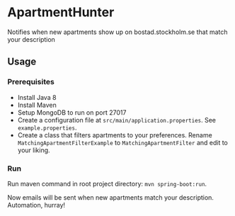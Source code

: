 # ApartmentHunter

Notifies when new apartments show up on bostad.stockholm.se that match your description

## Usage

### Prerequisites

* Install Java 8
* Install Maven
* Setup MongoDB to run on port 27017
* Create a configuration file at `src/main/application.properties`. See `example.properties`.
* Create a class that filters apartments to your preferences. Rename `MatchingApartmentFilterExample` to `MatchingApartmentFilter` and edit to your liking.

### Run

Run maven command in root project directory: `mvn spring-boot:run`.

Now emails will be sent when new apartments match your description. Automation, hurray!
